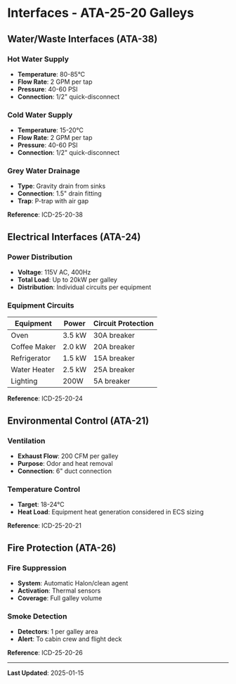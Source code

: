 # Interfaces - ATA-25-20 Galleys

## Water/Waste Interfaces (ATA-38)

### Hot Water Supply
- **Temperature**: 80-85°C
- **Flow Rate**: 2 GPM per tap
- **Pressure**: 40-60 PSI
- **Connection**: 1/2" quick-disconnect

### Cold Water Supply
- **Temperature**: 15-20°C
- **Flow Rate**: 2 GPM per tap
- **Pressure**: 40-60 PSI
- **Connection**: 1/2" quick-disconnect

### Grey Water Drainage
- **Type**: Gravity drain from sinks
- **Connection**: 1.5" drain fitting
- **Trap**: P-trap with air gap

**Reference**: ICD-25-20-38

## Electrical Interfaces (ATA-24)

### Power Distribution
- **Voltage**: 115V AC, 400Hz
- **Total Load**: Up to 20kW per galley
- **Distribution**: Individual circuits per equipment

### Equipment Circuits
| Equipment | Power | Circuit Protection |
|-----------|-------|-------------------|
| Oven | 3.5 kW | 30A breaker |
| Coffee Maker | 2.0 kW | 20A breaker |
| Refrigerator | 1.5 kW | 15A breaker |
| Water Heater | 2.5 kW | 25A breaker |
| Lighting | 200W | 5A breaker |

**Reference**: ICD-25-20-24

## Environmental Control (ATA-21)

### Ventilation
- **Exhaust Flow**: 200 CFM per galley
- **Purpose**: Odor and heat removal
- **Connection**: 6" duct connection

### Temperature Control
- **Target**: 18-24°C
- **Heat Load**: Equipment heat generation considered in ECS sizing

**Reference**: ICD-25-20-21

## Fire Protection (ATA-26)

### Fire Suppression
- **System**: Automatic Halon/clean agent
- **Activation**: Thermal sensors
- **Coverage**: Full galley volume

### Smoke Detection
- **Detectors**: 1 per galley area
- **Alert**: To cabin crew and flight deck

**Reference**: ICD-25-20-26

---

**Last Updated**: 2025-01-15
